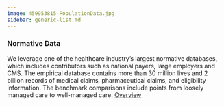 ```yaml
---
image: 459953815-PopulationData.jpg
sidebar: generic-list.md
---
```


### Normative Data

We leverage one of the healthcare industry’s largest normative databases, which includes contributors such as national payers, large employers and CMS. The empirical database contains more than 30 million lives and 2 billion records of medical claims, pharmaceutical claims, and eligibility information. The benchmark comparisons include points from loosely managed care to well-managed care.
[Overview]

[Overview]: http://google.com
